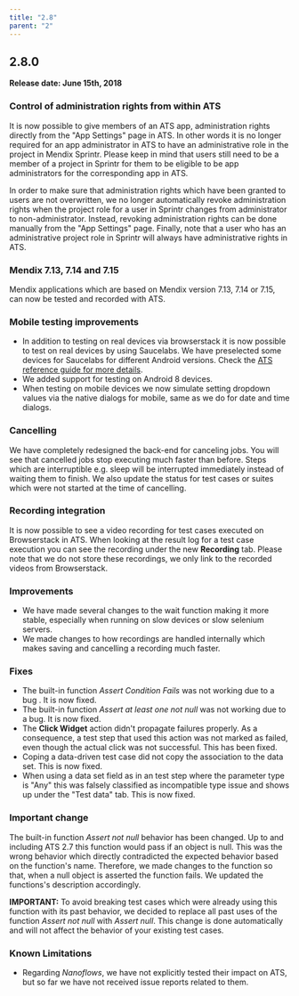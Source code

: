 ```yaml
---
title: "2.8"
parent: "2"
---
```


## 2.8.0

**Release date: June 15th, 2018**

### Control of administration rights from within ATS

It is now possible to give members of an ATS app, administration rights directly from the "App Settings" page in ATS. In other words it is no longer required for an app administrator in ATS to have an administrative role in the project in Mendix Sprintr. Please keep in mind that users still need to be a member of a project in Sprintr for them to be eligible to be app administrators for the corresponding app in ATS.

In order to make sure that administration rights which have been granted to users are not overwritten, we no longer automatically revoke administration rights when the project role for a user in Sprintr changes from administrator to non-administrator. Instead, revoking administration rights can be done manually from the "App Settings" page. Finally, note that a user who has an administrative project role in Sprintr will always have administrative rights in ATS.

### Mendix 7.13, 7.14 and 7.15

Mendix applications which are based on Mendix version 7.13, 7.14 or 7.15, can now be tested and recorded with ATS.

### Mobile testing improvements

* In addition to testing on real devices via browserstack it is now possible to test on real devices by using Saucelabs. We have preselected some devices for Saucelabs for different Android versions. Check the [ATS reference guide for more details](./../../ats/refguide/rg-version-2/mobile.md).
* We added support for testing on Android 8 devices.
* When testing on mobile devices we now simulate setting dropdown values via the native dialogs for mobile, same as we do for date and time dialogs.

### Cancelling

We have completely redesigned the back-end for canceling jobs. You will see that cancelled jobs stop executing much faster than before. Steps which are interruptible e.g. sleep will be interrupted immediately instead of waiting them to finish. We also update the status for test cases or suites which were not started at the time of cancelling.

### Recording integration

It is now possible to see a video recording for test cases executed on Browserstack in ATS. When looking at the result log for a test case execution you can see the recording under the new **Recording** tab. Please note that we do not store these recordings, we only link to the recorded videos from Browserstack.

### Improvements
* We have made several changes to the wait function making it more stable, especially when running on slow devices or slow selenium servers. 
* We made changes to how recordings are handled internally which makes saving and cancelling a recording much faster.

### Fixes
* The built-in function *Assert Condition Fails* was not working due to a bug . It is now fixed.
* The built-in function *Assert at least one not null* was not working due to a bug. It is now fixed.
* The **Click Widget** action didn't propagate failures properly. As a consequence, a test step that used this action was not marked as failed, even though the actual click was not successful. This has been fixed.
* Coping a data-driven test case did not copy the association to the data set. This is now fixed.
* When using a data set field as in an test step where the parameter type is "Any" this was falsely classified as incompatible type issue and shows up under the "Test data" tab. This is now fixed.

### Important change

The built-in function *Assert not null* behavior has been changed. Up to and including ATS 2.7 this function would pass if an object is null. This was the wrong behavior which directly contradicted the expected behavior based on the function's name. Therefore, we made changes to the function so that, when a null object is asserted the function fails. We updated the functions's description accordingly. 

**IMPORTANT:** To avoid breaking test cases which were already using this function with its past behavior, we decided to replace all past uses of the function *Assert not null* with *Assert null*. This change is done automatically and will not affect the behavior of your existing test cases.

### Known Limitations
* Regarding _Nanoflows_, we have not explicitly tested their impact on ATS, but so far we have not received issue reports related to them.